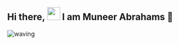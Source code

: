 ## Hi there, <img src="https://github.com/user-attachments/assets/c587ced5-7c0a-4527-8842-0abc9777ff83" width="30px"> I am Muneer Abrahams 👋

<!--
**Audipunk/Audipunk** is a ✨ _special_ ✨ repository because its `README.md` (this file) appears on your GitHub profile.

Here are some ideas to get you started:

- 🔭 I’m currently working on ...
- 🌱 I’m currently learning ...
- 👯 I’m looking to collaborate on ...
- 🤔 I’m looking for help with ...
- 💬 Ask me about ...
- 📫 How to reach me: ...
- 😄 Pronouns: ...
- ⚡ Fun fact: ...
-->
![waving](https://github.com/user-attachments/assets/c587ced5-7c0a-4527-8842-0abc9777ff83)
